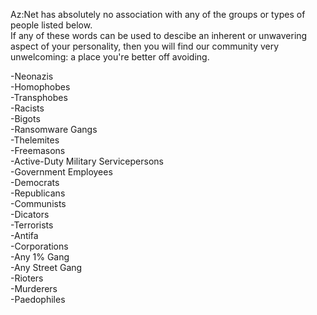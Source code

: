 Az:Net has absolutely no association with any of the groups or types of people listed below.  
If any of these words can be used to descibe an inherent or unwavering aspect of your personality, then you will find our community very unwelcoming: a place you're better off avoiding.  
  
-Neonazis  
-Homophobes  
-Transphobes  
-Racists  
-Bigots  
-Ransomware Gangs  
-Thelemites  
-Freemasons  
-Active-Duty Military Servicepersons  
-Government Employees  
-Democrats  
-Republicans  
-Communists  
-Dicators  
-Terrorists  
-Antifa  
-Corporations  
-Any 1% Gang  
-Any Street Gang  
-Rioters  
-Murderers  
-Paedophiles  

